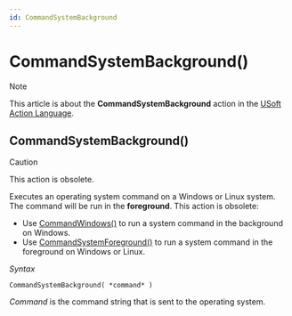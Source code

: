 ```yaml
---
id: CommandSystemBackground
---
```


# CommandSystemBackground()



> [!NOTE]
> This article is about the **CommandSystemBackground** action in the [USoft Action Language](/docs/Task%20flow/Action%20Language%20reference/USoft%20Action%20Language.md).

## **CommandSystemBackground()**

> [!CAUTION]
> This action is obsolete.

Executes an operating system command on a Windows or Linux system. The command will be run in the **foreground**. This action is obsolete:

- Use [CommandWindows()](/docs/Task%20flow/Action%20Language%20reference%20A-C/CommandWindows.md) to run a system command in the background on Windows.
- Use [CommandSystemForeground()](/docs/Task%20flow/Action%20Language%20reference%20A-C/CommandSystemForeground.md) to run a system command in the foreground on Windows or Linux.

*Syntax*

```
CommandSystemBackground( *command* )
```

*Command* is the command string that is sent to the operating system.